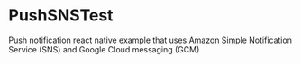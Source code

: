 # PushSNSTest
Push notification react native example that uses Amazon Simple Notification Service (SNS) and Google Cloud messaging (GCM)
